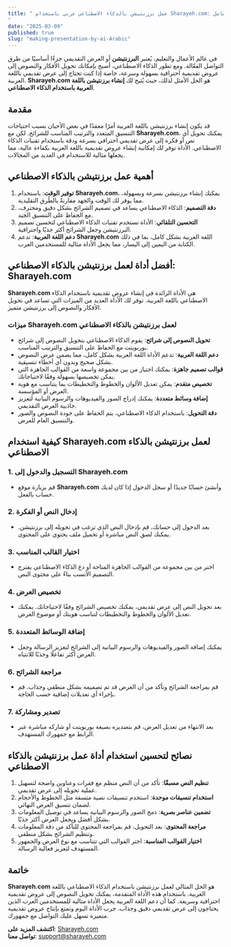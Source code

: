 ```yaml
---
title: " عمل برزنتيشن بالذكاء الاصطناعي عربي باستخدام Sharayeh.com: دليل شامل
"
date: "2025-03-09"
published: true
slug: "making-presentation-by-ai-Arabic"
---
```




في عالم الأعمال والتعليم، يُعتبر **البرزنتيشن** أو العرض التقديمي جزءًا أساسيًا من طرق التواصل الفعّالة. ومع تطور الذكاء الاصطناعي، أصبح بإمكانك تحويل الأفكار والنصوص إلى عروض تقديمية احترافية بسهولة وسرعة، خاصة إذا كنت تحتاج إلى عرض تقديمي باللغة العربية. **Sharayeh.com** هو الحل الأمثل لذلك، حيث يُتيح لك **إنشاء برزنتيشن باللغة العربية باستخدام الذكاء الاصطناعي**.

## مقدمة

قد يكون إنشاء برزنتيشن باللغة العربية أمرًا معقدًا في بعض الأحيان بسبب احتياجات التنسيق المتعدد والترتيب المناسب للشرائح. لكن مع **Sharayeh.com**، يمكنك تحويل أي نص أو فكرة إلى عرض تقديمي احترافي بسرعة ودقة باستخدام تقنيات الذكاء الاصطناعي. الأداة توفر لك إمكانية إنشاء عروض تقديمية باللغة العربية بكفاءة عالية، مما يجعلها مثالية للاستخدام في العديد من المجالات.

## أهمية عمل برزنتيشن بالذكاء الاصطناعي

1. **توفير الوقت**: باستخدام **Sharayeh.com**، يمكنك إنشاء برزنتيشن بسرعة وبسهولة، مما يوفر لك الوقت والجهد مقارنةً بالطُرق التقليدية.
2. **دقة التصميم**: الذكاء الاصطناعي يساعد في تصميم الشرائح بشكل دقيق ومحترف، مع الحفاظ على التنسيق الجيد.
3. **التحسين التلقائي**: الأداة تستخدم تقنيات الذكاء الاصطناعي لتحسين تصميم البرزنتيشن وجعل الشرائح أكثر جذبًا واحترافية.
4. **دعم اللغة العربية**: تدعم **Sharayeh.com** اللغة العربية بشكل كامل، بما في ذلك الكتابة من اليمين إلى اليسار، مما يجعل الأداة مثالية للمستخدمين العرب.

## أفضل أداة لعمل برزنتيشن بالذكاء الاصطناعي: Sharayeh.com

**Sharayeh.com** هي الأداة الرائدة في إنشاء عروض تقديمية باستخدام الذكاء الاصطناعي باللغة العربية. توفر لك الأداة العديد من الميزات التي تساعد في تحويل الأفكار والنصوص إلى برزنتيشن متميز.

### ميزات Sharayeh.com لعمل برزنتيشن بالذكاء الاصطناعي

- **تحويل النصوص إلى شرائح**: يقوم الذكاء الاصطناعي بتحويل النصوص إلى شرائح بوربوينت مع الحفاظ على التنسيق والترتيب المناسب.
- **دعم اللغة العربية**: تدعم الأداة اللغة العربية بشكل كامل، مما يضمن عرض النصوص بشكل صحيح وبدون أي أخطاء تنسيقية.
- **قوالب تصميم جاهزة**: يمكنك اختيار من بين مجموعة واسعة من القوالب الجاهزة التي يمكن تخصيصها بسهولة وفقًا لاحتياجاتك.
- **تخصيص متقدم**: يمكن تعديل الألوان والخطوط والتخطيطات بما يتناسب مع هوية العرض أو المؤسسة.
- **إضافة وسائط متعددة**: يمكنك إدراج الصور والفيديوهات والرسوم البيانية لتعزيز جاذبية العرض التقديمي.
- **دقة التحويل**: باستخدام الذكاء الاصطناعي، يتم الحفاظ على جودة النصوص والصور والتنسيق العام للعرض.

## كيفية استخدام Sharayeh.com لعمل برزنتيشن بالذكاء الاصطناعي

### 1. التسجيل والدخول إلى Sharayeh.com
   - قم بزيارة موقع **Sharayeh.com** وأنشئ حسابًا جديدًا أو سجل الدخول إذا كان لديك حساب بالفعل.

### 2. إدخال النص أو الفكرة
   - بعد الدخول إلى حسابك، قم بإدخال النص الذي ترغب في تحويله إلى برزنتيشن. يمكنك لصق النص مباشرة أو تحميل ملف يحتوي على المحتوى.

### 3. اختيار القالب المناسب
   - اختر من بين مجموعة من القوالب الجاهزة المتاحة أو دع الذكاء الاصطناعي يقترح التصميم الأنسب بناءً على محتوى النص.

### 4. تخصيص العرض
   - بعد تحويل النص إلى عرض تقديمي، يمكنك تخصيص الشرائح وفقًا لاحتياجاتك. يمكنك تعديل الألوان والخطوط والتخطيطات لتناسب هويتك أو موضوع العرض.

### 5. إضافة الوسائط المتعددة
   - يمكنك إضافة الصور والفيديوهات والرسوم البيانية إلى الشرائح لتعزيز الرسالة وجعل العرض أكثر تفاعلًا وجذبًا للانتباه.

### 6. مراجعة الشرائح
   - قم بمراجعة الشرائح وتأكد من أن العرض قد تم تصميمه بشكل منطقي وجذاب. قم بإجراء أي تعديلات إضافية حسب الحاجة.

### 7. تصدير ومشاركة
   - بعد الانتهاء من تعديل العرض، قم بتصديره بصيغة بوربوينت أو شاركه مباشرة عبر الرابط مع جمهورك المستهدف.

## نصائح لتحسين استخدام أداة عمل برزنتيشن بالذكاء الاصطناعي

1. **تنظيم النص مسبقًا**: تأكد من أن النص منظم مع فقرات وعناوين واضحة لتسهيل عملية تحويله إلى عرض تقديمي.
2. **استخدام تنسيقات موحدة**: استخدم تنسيقات نصية متسقة مثل الخطوط والأحجام لضمان تنسيق العرض النهائي.
3. **تضمين عناصر بصرية**: دمج الصور والرسوم البيانية يساعد في توصيل المعلومات بشكل أفضل ويجعل العرض أكثر جذبًا.
4. **مراجعة المحتوى**: بعد التحويل، قم بمراجعة المحتوى للتأكد من دقة المعلومات وتنظيم الشرائح بشكل منطقي.
5. **اختيار القوالب المناسبة**: اختر القوالب التي تتناسب مع نوع العرض والجمهور المستهدف لتعزيز فعالية الرسالة.

## خاتمة

**Sharayeh.com** هو الحل المثالي لعمل برزنتيشن باستخدام الذكاء الاصطناعي باللغة العربية. باستخدام هذه الأداة المتقدمة، يمكنك تحويل النصوص إلى عروض تقديمية احترافية وسريعة. كما أن دعم اللغة العربية يجعل الأداة مثالية للمستخدمين العرب الذين يحتاجون إلى عرض تقديمي دقيق وجذاب. جرب الأداة اليوم وتمتع بإنتاج عروض تقديمية متميزة تسهل عليك التواصل مع جمهورك.

**اكتشف المزيد على**: [Sharayeh.com](https://sharayeh.com)  
**تواصل معنا**: support@sharayeh.com
